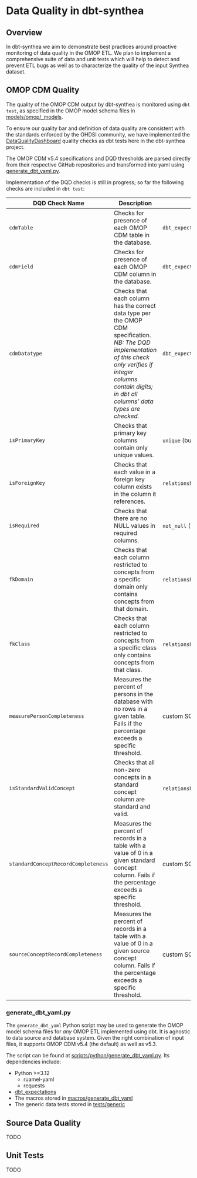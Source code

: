 # Data Quality in dbt-synthea

## Overview

In dbt-synthea we aim to demonstrate best practices around proactive monitoring of data quality in the OMOP ETL.  We plan to implement a comprehensive suite of data and unit tests which will help to detect and prevent ETL bugs as well as to characterize the quality of the input Synthea dataset.

## OMOP CDM Quality

The quality of the OMOP CDM output by dbt-synthea is monitored using `dbt test`, as specified in the OMOP model schema files in [models/omop/_models](./models/omop/_models).

To ensure our quality bar and definition of data quality are consistent with the standards enforced by the OHDSI community, we have implemented the [DataQualityDashboard](https://github.com/OHDSI/DataQualityDashboard) quality checks as dbt tests here in the dbt-synthea project.

The OMOP CDM v5.4 specifications and DQD thresholds are parsed directly from their respective GitHub repositories and transformed into yaml using [generate_dbt_yaml.py](./scripts/python/generate_dbt_yaml.py).

Implementation of the DQD checks is still in progress; so far the following checks are included in `dbt test`:

| DQD Check Name                      | Description                                                                                                                                                                                                                  | dbt test implementation                                    |
| ----------------------------------- | ---------------------------------------------------------------------------------------------------------------------------------------------------------------------------------------------------------------------------- | ---------------------------------------------------------- |
| `cdmTable`                          | Checks for presence of each OMOP CDM table in the database.                                                                                                                                                                  | `dbt_expectations.expect_column_to_exist`                  |
| `cdmField`                          | Checks for presence of each OMOP CDM column in the database.                                                                                                                                                                 | `dbt_expectations.expect_column_to_exist`                  |
| `cdmDatatype`                       | Checks that each column has the correct data type per the OMOP CDM specification.<br>*NB: The DQD implementation of this check only verifies if integer columns contain digits; in dbt all columns’ data types are checked.* | `dbt_expectations.expect_column_values_to_be_in_type_list` |
| `isPrimaryKey`                      | Checks that primary key columns contain only unique values.                                                                                                                                                                  | `unique` (built-in test)                                   |
| `isForeignKey`                      | Checks that each value in a foreign key column exists in the column it references.                                                                                                                                           | `relationships` (built-in test)                            |
| `isRequired`                        | Checks that there are no NULL values in required columns.                                                                                                                                                                    | `not_null` (built-in test)                                 |
| `fkDomain`                          | Checks that each column restricted to concepts from a specific domain only contains concepts from that domain.                                                                                                               | `relationships_where` (built-in test)                      |
| `fkClass`                           | Checks that each column restricted to concepts from a specific class only contains concepts from that class.                                                                                                                 | `relationships_where` (built-in test)                      |
| `measurePersonCompleteness`         | Measures the percent of persons in the database with no rows in a given table. Fails if the percentage exceeds a specific threshold.                                                                             | custom SQL macro                                           |
| `isStandardValidConcept`            | Checks that all non-zero concepts in a standard concept column are standard and valid.                                                                                                                                       | `relationships_where` (built-in test)                      |
| `standardConceptRecordCompleteness` | Measures the percent of records in a table with a value of 0 in a given standard concept column. Fails if the percentage exceeds a specific threshold.                                                                 | custom SQL macro                                           |
| `sourceConceptRecordCompleteness`   | Measures the percent of records in a table with a value of 0 in a given source concept column. Fails if the percentage exceeds a specific threshold.                                                                   | custom SQL macro                                           |

### generate_dbt_yaml.py

The `generate_dbt_yaml` Python script may be used to generate the OMOP model schema files for *any* OMOP ETL implemented using dbt.  It is agnostic to data source and database system.  Given the right combination of input files, it supports OMOP CDM v5.4 (the default) as well as v5.3.

The script can be found at [scripts/python/generate_dbt_yaml.py](./scripts/python/generate_dbt_yaml.py).  Its dependencies include:

* Python >=3.12
  * ruamel-yaml
  * requests
* [dbt_expectations](https://hub.getdbt.com/metaplane/dbt_expectations/latest/)
* The macros stored in [macros/generate_dbt_yaml](./macros/generate_dbt_yaml)
* The generic data tests stored in [tests/generic](./tests/generic)

## Source Data Quality

TODO

## Unit Tests

TODO